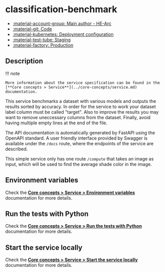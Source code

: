 # classification-benchmark

- [:material-account-group: Main author - HE-Arc](https://www.hes-so.ch/swiss-ai-center/equipe)
- [:material-git: Code](https://github.com/swiss-ai-center/classification-benchmark-service)
- [:material-kubernetes: Deployment configuration](https://github.com/swiss-ai-center/classification-benchmark-service/tree/main/kubernetes)
- [:material-test-tube: Staging](https://classification-benchmark-swiss-ai-center.kube-ext.isc.heia-fr.ch)
- [:material-factory: Production](https://classification-benchmark-service.swiss-ai-center.ch)

## Description

!!! note

    More information about the service specification can be found in the
    [**Core concepts > Service**](../core-concepts/service.md) documentation.

This service benchmarks a dataset with various models and outputs the results
sorted by accuracy. In order for the service to work your dataset label column
must be called "target". Also to improve the results you may want to remove
uneccessary columns from the dataset. Finally, avoid having multiple empty lines
at the end of the file.

The API documentation is automatically generated by FastAPI using the OpenAPI
standard. A user friendly interface provided by Swagger is available under the
`/docs` route, where the endpoints of the service are described.

This simple service only has one route `/compute` that takes an image as input,
which will be used to find the average shade color in the image.

## Environment variables

Check the
[**Core concepts > Service > Environment variables**](../core-concepts/service.md#environment-variables)
documentation for more details.

## Run the tests with Python

Check the
[**Core concepts > Service > Run the tests with Python**](../core-concepts/service.md#run-the-tests-with-python)
documentation for more details.

## Start the service locally

Check the
[**Core concepts > Service > Start the service locally**](../core-concepts/service.md#start-the-service-locally)
documentation for more details.
